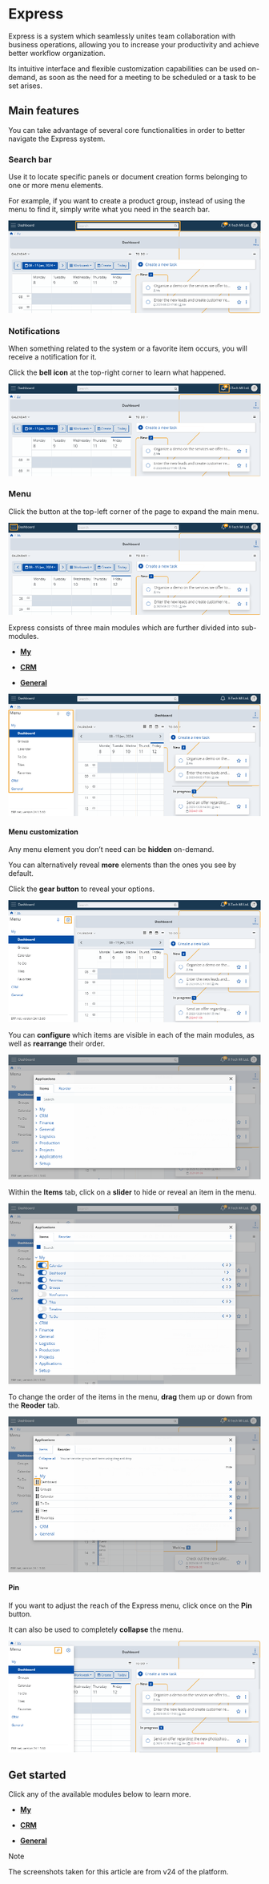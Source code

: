 # Express

Express is a system which seamlessly unites team collaboration with business operations, allowing you to increase your productivity and achieve better workflow organization. 

Its intuitive interface and flexible customization capabilities can be used on-demand, as soon as the need for a meeting to be scheduled or a task to be set arises. 

## Main features

You can take advantage of several core functionalities in order to better navigate the Express system. 
 
### Search bar 

Use it to locate specific panels or document creation forms belonging to one or more menu elements. 

For example, if you want to create a product group, instead of using the menu to find it, simply write what you need in the search bar.

![Express](pictures/Express_search_bar.png)

### Notifications 

When something related to the system or a favorite item occurs, you will receive a notification for it. 

Click the **bell icon** at the top-right corner to learn what happened.

![Express](pictures/Express_notifications.png)

### Menu 

Click the button at the top-left corner of the page to expand the main menu. 

![Express](pictures/Express_menu.png)

Express consists of three main modules which are further divided into sub-modules. 

*	**[My](my/index.md)**

*	**[CRM](crm/index.md)**

*	**[General](general/index.md)**

![Express](pictures/Menu_view.png)

#### Menu customization

Any menu element you don’t need can be **hidden** on-demand. 

You can alternatively reveal **more** elements than the ones you see by default. 

Click the **gear button** to reveal your options.

![Express](pictures/Menu_applications.png)

You can **configure** which items are visible in each of the main modules, as well as **rearrange** their order.

![Express](pictures/Menu_applications_Items.png)
  
Within the **Items** tab, click on a **slider** to hide or reveal an item in the menu.

![Express](pictures/Menu_applications_Items_choose.png)

To change the order of the items in the menu, **drag** them up or down from the **Reoder** tab.

![Express](pictures/Menu_applications_Reorder.png)

#### Pin

If you want to adjust the reach of the Express menu, click once on the **Pin** button. 

It can also be used to completely **collapse** the menu.

![Express](pictures/Menu_pins.png)

## Get started

Click any of the available modules below to learn more.

*	**[My](my/index.md)**

*	**[CRM](crm/index.md)**

*	**[General](general/index.md)**


> [!NOTE]
> The screenshots taken for this article are from v24 of the platform.
